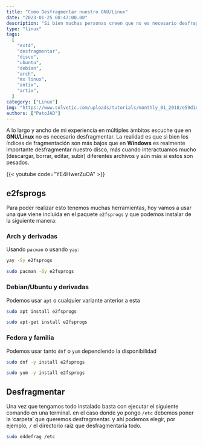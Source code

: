 ```yaml
---
title: "Como Desfragmentar nuestro GNU/Linux"
date: "2023-01-25 08:47:00.00"
description: "Si bien muchas personas creen que no es necesario desfragmentar en linux hoy vamos a ver como realizar este útil proceso."
type: "linux"
tags:
  [
    "ext4",
    "desfragmentar",
    "disco",
    "ubuntu",
    "debian",
    "arch",
    "mx linux",
    "antix",
    "artix",
  ]
category: ["Linux"]
img: "https://www.solvetic.com/uploads/tutorials/monthly_01_2018/e59d1d31ab38713f3530b2648845ca7d.png"
authors: ["PatoJAD"]
---
```


A lo largo y ancho de mi experiencia en múltiples ámbitos escuche que en **GNU/Linux** no es necesario desfragmentar. La realidad es que si bien los índices de fragmentación son más bajos que en **Windows** es realmente importante desfragmentar nuestro disco, más cuando interactuamos mucho (descargar, borrar, editar, subir) diferentes archivos y aún más si estos son pesados.

{{< youtube code="YE4HwerZuOA" >}}

## e2fsprogs

Para poder realizar esto tenemos muchas herramientas, hoy vamos a usar una que viene incluida en el paquete `e2fsprogs` y que podemos instalar de la siguiente manera:

### Arch y derivadas

Usando `pacman` o usando `yay`:

```bash
yay -Sy e2fsprogs
```

```bash
sudo pacman -Sy e2fsprogs
```

### Debian/Ubuntu y derivadas

Podemos usar `apt` o cualquier variante anterior a esta

```bash
sudo apt install e2fsprogs
```

```bash
sudo apt-get install e2fsprogs
```

### Fedora y familia

Podemos usar tanto `dnf` o `yum` dependiendo la disponibilidad

```bash
sudo dnf -y install e2fsprogs
```

```bash
sudo yum -y install e2fsprogs
```

## Desfragmentar

Una vez que tengamos todo instalado basta con ejecutar el siguiente comando en una terminal. en el caso donde yo pongo `/etc` debemos poner la ‘carpeta’ que queremos desfragmentar. y ahí podemos elegir, por ejemplo, `/` el directorio raíz que desfragmentaría todo.

```bash
sudo e4defrag /etc
```
